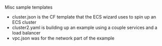 Misc sample templates

* cluster.json is the CF template that the ECS wizard uses to spin up an ECS cluster
* cluster2.yaml is building up an example using a couple services and a load balancer
* vpc.json was for the network part of the example
